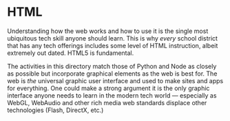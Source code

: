 # HTML

Understanding how the web works and how to use it is the single
most ubiquitous tech skill anyone should learn. This is why *every*
school district that has any tech offerings includes some level of
HTML instruction, albeit extremely out dated. HTML5 is fundamental.

The activities in this directory match those of Python and Node as
closely as possible but incorporate graphical elements as the web
is best for. The web is *the* universal graphic user interface and
used to make sites and apps for everything. One could make a strong
argument it is the only graphic interface anyone needs to learn in
the modern tech world &mdash; especially as WebGL, WebAudio and
other rich media web standards displace other technologies (Flash,
DirectX, etc.)
